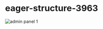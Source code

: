 # eager-structure-3963


![admin panel 1](https://user-images.githubusercontent.com/107040689/213912279-315eac71-6379-4e7f-a4f2-c2de3d4bff16.JPG)
